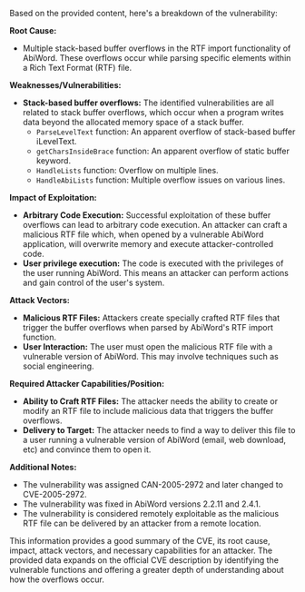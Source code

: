 Based on the provided content, here's a breakdown of the vulnerability:

**Root Cause:**

*   Multiple stack-based buffer overflows in the RTF import functionality of AbiWord. These overflows occur while parsing specific elements within a Rich Text Format (RTF) file.

**Weaknesses/Vulnerabilities:**

*   **Stack-based buffer overflows:** The identified vulnerabilities are all related to stack buffer overflows, which occur when a program writes data beyond the allocated memory space of a stack buffer.
    *   `ParseLevelText` function: An apparent overflow of stack-based buffer iLevelText.
    *   `getCharsInsideBrace` function: An apparent overflow of static buffer keyword.
    *   `HandleLists` function: Overflow on multiple lines.
    *   `HandleAbiLists` function: Multiple overflow issues on various lines.

**Impact of Exploitation:**

*   **Arbitrary Code Execution:** Successful exploitation of these buffer overflows can lead to arbitrary code execution. An attacker can craft a malicious RTF file which, when opened by a vulnerable AbiWord application, will overwrite memory and execute attacker-controlled code.
*   **User privilege execution:** The code is executed with the privileges of the user running AbiWord. This means an attacker can perform actions and gain control of the user's system.

**Attack Vectors:**

*   **Malicious RTF Files:** Attackers create specially crafted RTF files that trigger the buffer overflows when parsed by AbiWord's RTF import function.
*   **User Interaction:** The user must open the malicious RTF file with a vulnerable version of AbiWord. This may involve techniques such as social engineering.

**Required Attacker Capabilities/Position:**

*   **Ability to Craft RTF Files:** The attacker needs the ability to create or modify an RTF file to include malicious data that triggers the buffer overflows.
*   **Delivery to Target:** The attacker needs to find a way to deliver this file to a user running a vulnerable version of AbiWord (email, web download, etc) and convince them to open it.

**Additional Notes:**

*   The vulnerability was assigned CAN-2005-2972 and later changed to CVE-2005-2972.
*   The vulnerability was fixed in AbiWord versions 2.2.11 and 2.4.1.
*   The vulnerability is considered remotely exploitable as the malicious RTF file can be delivered by an attacker from a remote location.

This information provides a good summary of the CVE, its root cause, impact, attack vectors, and necessary capabilities for an attacker. The provided data expands on the official CVE description by identifying the vulnerable functions and offering a greater depth of understanding about how the overflows occur.